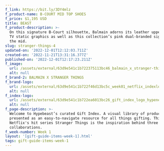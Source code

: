 ```yaml
---
f_link: https://bit.ly/3DY4mlz
f_product-name: B-COURT MID TOP SHOES
f_price: $1,195 USD
title: BEAST
f_product-description: >-
  On this signature B-Court silhouette, Balmain adorns its leather uppers with
  TV static graphics as well as this collection’s pink dual-branded signature on
  the mid.
slug: stranger-things-4
updated-on: '2022-12-01T12:12:03.711Z'
created-on: '2022-11-21T13:31:16.377Z'
published-on: '2022-12-01T12:17:23.211Z'
f_image:
  url: /assets/external/63d9e541c1b722375113bc46_balmain_x_stranger-things_3.png
  alt: null
f_brand-2: BALMAIN X STRANGER THINGS
f_brand-logo:
  url: /assets/external/63d9e541c1b722f46d13bc5c_week01_netflix_indexlogo.png
  alt: null
f_index-logo:
  url: /assets/external/63d9e541c1b722ea6013bc26_gift_index_logo_hypenetflix.svg
  alt: null
f_page-description: >-
  Welcome to Hypebeast’s curated Gift Index. A visual library of products is
  presented as an easy-to-navigate resource for all things gifting. This week,
  Netflix's hit series Stranger Things is the inspiration behind three diverse
  collaborations.
f_week-number: Week 1
layout: '[gift-guide-items-week-1].html'
tags: gift-guide-items-week-1
---
```



